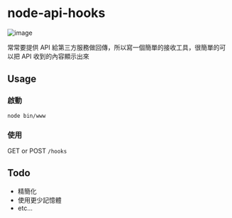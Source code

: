 node-api-hooks
======

![image](https://travis-ci.org/dca/node-api-hooks.svg?branch=master)

常常要提供 API 給第三方服務做回傳，所以寫一個簡單的接收工具，很簡單的可以把 API 收到的內容顯示出來


## Usage


### 啟動
`node bin/www`


### 使用

GET or POST `/hooks`


## Todo 

* 精簡化
* 使用更少記憶體
* etc...


